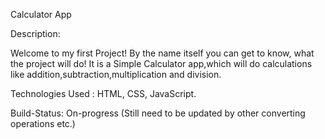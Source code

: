 Calculator App

Description:

Welcome to my first Project! By the name itself you can get to know, what the project will do!
It is a Simple Calculator app,which will do calculations like addition,subtraction,multiplication and division.

Technologies Used :
HTML, CSS, JavaScript.

Build-Status:
On-progress (Still need to be updated by other converting operations etc.)


